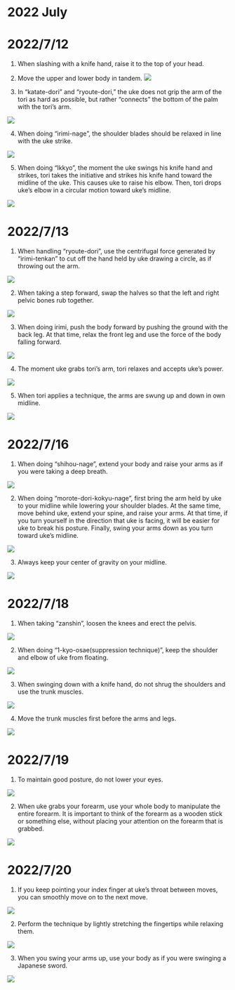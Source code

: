 # 2022 July

# 2022/7/12
1. When slashing with a knife hand, raise it to the top of your head.


2. Move the upper and lower body in tandem.
![](./docs/img/my_daily_practice/2022_7/2022_7_12/2.jpg)


3. In “katate-dori” and “ryoute-dori,” the uke does not grip the arm of the tori as hard as possible, but rather “connects” the bottom of the palm with the tori’s arm.

![](https://github.com/yutaimai1126/shiteiworld/blob/main/docs/img/my_daily_practice/2022_7/2022_7_12/3.jpg)


4. When doing “irimi-nage”, the shoulder blades should be relaxed in line with the uke strike.

![](https://github.com/yutaimai1126/shiteiworld/blob/main/docs/img/my_daily_practice/2022_7/2022_7_12/4.jpg)

5. When doing “Ikkyo”, the moment the uke swings his knife hand and strikes, tori takes the initiative and strikes his knife hand toward the midline of the uke.  This causes uke to raise his elbow. Then, tori drops uke’s elbow in a circular motion toward uke’s midline.

![](https://github.com/yutaimai1126/shiteiworld/blob/main/docs/img/my_daily_practice/2022_7/2022_7_12/5.jpg)

# 2022/7/13
1. When handling “ryoute-dori”, use the centrifugal force generated by “irimi-tenkan” to cut off the hand held by uke drawing a circle, as if throwing out the arm.

![](https://github.com/yutaimai1126/shiteiworld/blob/main/docs/img/my_daily_practice/2022_7/2022_7_13/1.jpg)

2. When taking a step forward, swap the halves so that the left and right pelvic bones rub together.

![](https://github.com/yutaimai1126/shiteiworld/blob/main/docs/img/my_daily_practice/2022_7/2022_7_13/2.jpg)

3. When doing irimi, push the body forward by pushing the ground with the back leg. At that time, relax the front leg and use the force of the body falling forward.

![](https://github.com/yutaimai1126/shiteiworld/blob/main/docs/img/my_daily_practice/2022_7/2022_7_13/3.jpg)

4. The moment uke grabs tori’s arm, tori relaxes and accepts uke’s power.

![](https://github.com/yutaimai1126/shiteiworld/blob/main/docs/img/my_daily_practice/2022_7/2022_7_13/4.jpg)

5. When tori applies a technique, the arms are swung up and down in own midline.

![](https://github.com/yutaimai1126/shiteiworld/blob/main/docs/img/my_daily_practice/2022_7/2022_7_13/5.jpg)

# 2022/7/16
1. When doing “shihou-nage”, extend your body and raise your arms as if you were taking a deep breath.

![](https://github.com/yutaimai1126/shiteiworld/blob/main/docs/img/my_daily_practice/2022_7/2022_7_16/1.jpg)

2. When doing “morote-dori-kokyu-nage”, first bring the arm held by uke to your midline while lowering your shoulder blades. At the same time, move behind uke, extend your spine, and raise your arms.  At that time, if you turn yourself in the direction that uke is facing, it will be easier for uke to break his posture.  Finally, swing your arms down as you turn toward uke’s midline.

![](https://github.com/yutaimai1126/shiteiworld/blob/main/docs/img/my_daily_practice/2022_7/2022_7_16/2.jpg)

3. Always keep your center of gravity on your midline.

![](https://github.com/yutaimai1126/shiteiworld/blob/main/docs/img/my_daily_practice/2022_7/2022_7_16/3.jpg)

# 2022/7/18
1. When taking “zanshin”, loosen the knees and erect the pelvis.

![](https://github.com/yutaimai1126/shiteiworld/blob/main/docs/img/my_daily_practice/2022_7/2022_7_18/1.jpg)

2. When doing “1-kyo-osae(suppression technique)”, keep the shoulder and elbow of uke from floating.

![](https://github.com/yutaimai1126/shiteiworld/blob/main/docs/img/my_daily_practice/2022_7/2022_7_18/2.jpg)

3. When swinging down with a knife hand, do not shrug the shoulders and use the trunk muscles.

![](https://github.com/yutaimai1126/shiteiworld/blob/main/docs/img/my_daily_practice/2022_7/2022_7_18/3.jpg)

4. Move the trunk muscles first before the arms and legs.

![](https://github.com/yutaimai1126/shiteiworld/blob/main/docs/img/my_daily_practice/2022_7/2022_7_18/4.jpg)

# 2022/7/19
1. To maintain good posture, do not lower your eyes.

![](https://github.com/yutaimai1126/shiteiworld/blob/main/docs/img/my_daily_practice/2022_7/2022_7_19/1.jpg)

2. When uke grabs your forearm, use your whole body to manipulate the entire forearm. It is important to think of the forearm as a wooden stick or something else, without placing your attention on the forearm that is grabbed.

![](https://github.com/yutaimai1126/shiteiworld/blob/main/docs/img/my_daily_practice/2022_7/2022_7_19/2.jpg)

# 2022/7/20
1. If you keep pointing your index finger at uke’s throat between moves, you can smoothly move on to the next move.

![](https://github.com/yutaimai1126/shiteiworld/blob/main/docs/img/my_daily_practice/2022_7/2022_7_20/1.jpg)

2. Perform the technique by lightly stretching the fingertips while relaxing them.

![](https://github.com/yutaimai1126/shiteiworld/blob/main/docs/img/my_daily_practice/2022_7/2022_7_20/2.jpg)

3. When you swing your arms up, use your body as if you were swinging a Japanese sword.

![](https://github.com/yutaimai1126/shiteiworld/blob/main/docs/img/my_daily_practice/2022_7/2022_7_20/3.jpg)